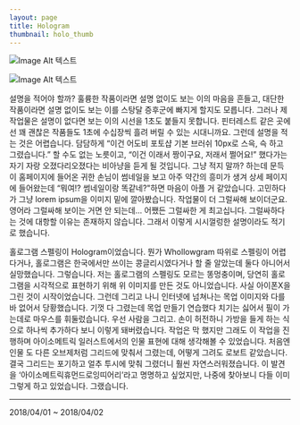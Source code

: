 ```yaml
---
layout: page
title: Hologram
thumbnail: holo_thumb
---
```


![Image Alt 텍스트](http://doubleclip.net/assets/img/posts/holo.jpg)

![Image Alt 텍스트](http://doubleclip.net/assets/img/posts/holo2.jpg)


설명을 적어야 할까? 훌륭한 작품이라면 설명 없이도 보는 이의 마음을 흔들고, 대단한 작품이라면 설명 없이도 보는 이를 스탕달 증후군에 빠지게 할지도 모릅니다. 그러나 제 작업물은 설명이 없다면 보는 이의 시선을 1초도 붙들지 못합니다. 핀터레스트 같은 곳에선 꽤 괜찮은 작품들도 1초에 수십장씩 흘려 버릴 수 있는 시대니까요. 그런데 설명을 적는 것은 어렵습니다. 담담하게 “이건 어도비 포토샵 기본 브러쉬 10px로 스윽, 슥 하고 그렸습니다.” 할 수도 없는 노릇이고, “이건 이래서 짱이구요, 저래서 쩔어요!” 했다가는 자기 자랑 오졌다리오졌다는 비아냥을 듣게 될 것입니다. 그냥 적지 말까? 하는데 문득 이 홈페이지에 들어온 귀한 손님이 썸네일을 보고 아주 약간의 흥미가 생겨 상세 페이지에 들어왔는데 “뭐여!? 썸네일이랑 똑같네?"하면 마음이 아플 거 같았습니다. 고민하다가 그냥	lorem ipsum을 이미지 밑에 깔아봤습니다. 작업물이 더 그럴싸해 보이더군요. 영어라 그럴싸해 보이는 거면 안 되는데... 어쨌든 그럴싸한 게 최고십니다. 그럴싸하다는 것에 대항할 이유는 존재하지 않습니다. 그래서 이렇게 시시껄렁한 설명이라도 적기로 했습니다.  

홀로그램 스펠링이 Hologram이었습니다. 뭔가 Whollowgram 따위로 스펠링이 어렵다거나, 홀로그램은 한국에서만 쓰이는 콩글리시였다거나 할 줄 알았는데 둘다 아니어서 실망했습니다. 그렇습니다. 저는 홀로그램의 스펠링도 모르는 똥멍충이며, 당연히 홀로그램을 시각적으로 표현하기 위해 위 이미지를 만든 것도 아니었습니다. 사실 아이폰X을 그린 것이 시작이었습니다. 그런데 그리고 나니 인터넷에 넘쳐나는 목업 이미지와 다를 바 없어서 당황했습니다. 기껏 다 그렸는데 목업 만들기 연습했다 치기는 싫어서 필이 가는데로 마우스를 휘둘렀습니다. 우선 사람을 그리고. 손이 허전하니 가방을 들게 하는 식으로 하나씩 추가하다 보니 이렇게 돼버렸습니다. 작업은 막 했지만 그래도 이 작업을 진행하며 아이소메트릭 일러스트에서의 인물 표현에 대해 생각해볼 수 있었습니다. 처음엔 인물 도 다른 오브제처럼 그리드에 맞춰서 그렸는데, 어떻게 그려도 로보트 같았습니다. 결국 그리드는 포기하고 얼추 투시에 맞춰 그렸더니 훨씬 자연스러워졌습니다. 이 발견을 ‘아이소메트릭휴먼드로잉띠어리’라고 명명하고 싶었지만, 나중에 찾아보니 다들 이미 그렇게 하고 있었습니다. 그랬습니다.

---
2018/04/01 ~ 2018/04/02
